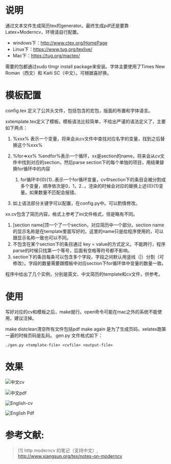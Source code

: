 # 说明

通过文本文件生成简历tex的generator。最终生成pdf还是要靠Latex+Moderncv，环境请自行配置。 

- windows下：<http://www.ctex.org/HomePage>
- Linux下：<https://www.tug.org/texlive/>
- Mac下：<https://tug.org/mactex/>

需要的包都通过sudo tlmgr install package来安装。字体主要使用了Times New Roman（西文）和 Kaiti SC（中文）。可根据喜好换。

# 模板配置

config.tex 定义了公共头文件，包括包含的宏包，版面的布置和字体语言。

xxtemplate.tex定义了模板。模板语法比较简单，不给出严谨的语法定义了，主要如下两点：

1. %xxx% 表示一个变量，将来会从cv文件中查找对应名字的变量，找到之后替换这个%xxx%
2. %for=>xx% %endfor%表示一个循环，xx是section的name，将来会从cv文件中找到对应的section，然后parse section下的每个单独的项目，用结果替换for循环中的内容

	1. for循环中{0}{1}..表示一个for循环变量，cv中section下的条目会被分割成多个变量，顺序依次是0，1，2..，渲染的时候会对应的替换上述{0}{1}变量。如果数量不匹配会报错。

3. 如上语法部分关键字可以配置，在config.py中。可以酌情修改。

xx.cv包含了简历内容，格式上参考了ini文件格式，但是略有不同。

1. [section name]顶一个了一个section，对应简历中一个部分。section name的显示名称是在template里面写好的。这里的name只是给程序使用的，可以跟显示名称一致也可以不同。
2. 不包含在某个section下的条目通过 key = value的方式定义。不能跨行，程序parse的时候只找第一个等号，后面有空格等符号都不影响。
3. section下的条目每条可以包含多个字段，字段之间默认用竖线（|）分割（可修改）。字段的数量需要跟模板中对应section下for循环体中变量的数量一致。

程序中给出了几个实例，分别是英文、中文简历的template和cv文件，供参考。


# 使用

写好对应的cv和模板之后，make就行。open命令可能在mac之外的系统不能使用，建议注掉。

make distclean清空所有文件包括pdf
make again 是为了生成页码，xelatex跑第一遍的时候页码是乱码。
gen.py 文件格式如下：

	./gen.py <template-file> <cvfile> <output-file>

# 效果

![中文cv](cv-zh.png "中文cv")

![中文pdf](pdf-zh.png "中文pdf")

![English-cv](cv-en.png "English-cv")

![English Pdf](pdf-en.png "English Pdf")

# 参考文献:

>\[1] http moderncv 的笔记（支持中文）, <http://www.xiangsun.org/tex/notes-on-moderncv>
